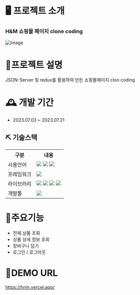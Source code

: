 # 🖥 프로젝트 소개 
### H&M 쇼핑몰 페이지 clone coding
![image](https://github.com/kimsohee12/react-redux_netflix/assets/130417959/a3bca4fb-6d2f-4f6d-a63b-1233bc056659)


# 📝프로젝트 설명
JSON-Server 및 redux를 활용하여 만든 쇼핑몰페이지 clon coding


# 🕰 개발 기간
 - 2023.07.03 ~ 2023.07.21


  ## ⛏ 기술스택
<table>
    <tr>
        <th>구분</th>
        <th>내용</th>
    </tr>
    <tr>
        <td>사용언어</td>
        <td>
          <img src="https://img.shields.io/badge/JavaScript-F7DF1E?style=for-the-badge&logo=javascript&logoColor=white"/>
         <img src="https://img.shields.io/badge/HTML5-E34F26?style=for-the-badge&logo=html5&logoColor=white"/> 
         <img src="https://img.shields.io/badge/CSS-1572B6?style=for-the-badge&logo=css3&logoColor=white"/> 
        </td>
    </tr>
    <tr>
        <td>프레임워크</td>
        <td>
         <img src="https://img.shields.io/badge/React-61DAFB?style=for-the-badge&logo=react&logoColor=white"/>
        </td>
    </tr>
    <tr>
        <td>라이브러리</td>
        <td>
            <img src="https://img.shields.io/badge/Axios-5A29E4?style=for-the-badge&logo=axios&logoColor=white"/> 
          <img src="https://img.shields.io/badge/ReactRouter-CA4245?style=for-the-badge&logo=reactrouter&logoColor=white"/>
          <img src="https://img.shields.io/badge/Redux-764ABC?style=for-the-badge&logo=redux&logoColor=white"/> 
          <img src="https://img.shields.io/badge/Json-000000?style=for-the-badge&logo=json&logoColor=white"/> 
        </td>
    </tr>
    <tr>
        <td>개발툴</td>
        <td>
            <img src="https://img.shields.io/badge/VisualStudio-5C2D91?style=for-the-badge&logo=visualstudio&logoColor=white"/>
        </td>
    </tr>
   
</table>


# 👕주요기능
  - 전체 상품 조회
  - 상품 상세 정보 조회
  - 장바구니 담기
  - 로그인 / 로그아웃
  
    
  
# 📌DEMO URL
https://hnm.vercel.app/
